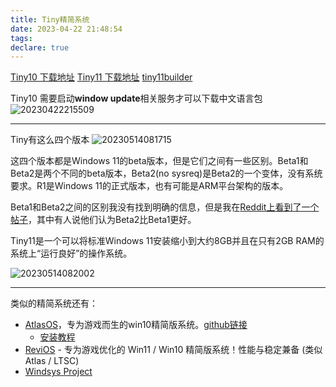 ```yaml
---
title: Tiny精简系统
date: 2023-04-22 21:48:54
tags:
declare: true
---
```

[Tiny10 下载地址](https://archive.org/details/tiny-10-NTDEV)
[Tiny11 下载地址](https://archive.org/details/tiny-11-NTDEV?utm_source=iplaysoft.com&hmsr=iplaysoft.com)
[tiny11builder](https://github.com/ntdevlabs/tiny11builder)

Tiny10 需要启动**window update**相关服务才可以下载中文语言包<!--more-->
![20230422215509](https://cdn.jsdelivr.net/gh/Corner430/Picture/images/20230422215509.png)

---------------------------------------------------------------------
Tiny有这么四个版本
![20230514081715](https://cdn.jsdelivr.net/gh/Corner430/Picture/images/20230514081715.png)

这四个版本都是Windows 11的beta版本，但是它们之间有一些区别。Beta1和Beta2是两个不同的beta版本，Beta2(no sysreq)是Beta2的一个变体，没有系统要求。R1是Windows 11的正式版本，也有可能是ARM平台架构的版本。

Beta1和Beta2之间的区别我没有找到明确的信息，但是我在[Reddit上看到了一个帖子](https://www.reddit.com/r/Tiny11/comments/118u057/the_difference_between_b1_b2_editions/)，其中有人说他们认为Beta2比Beta1更好。

Tiny11是一个可以将标准Windows 11安装缩小到大约8GB并且在只有2GB RAM的系统上“运行良好”的操作系统。

![20230514082002](https://cdn.jsdelivr.net/gh/Corner430/Picture/images/20230514082002.png)

-----------------------------------------------------
类似的精简系统还有：
- [AtlasOS](https://atlasos.net/)，专为游戏而生的win10精简版系统。[github链接](https://github.com/Atlas-OS/Atlas)
  - [安装教程](https://docs.atlasos.net/getting-started/installation/#download-an-iso)
- [ReviOS](https://revi.cc/) - 专为游戏优化的 Win11 / Win10 精简版系统！性能与稳定兼备 (类似 Atlas / LTSC)
- [Windsys Project](https://windsys.win/)

